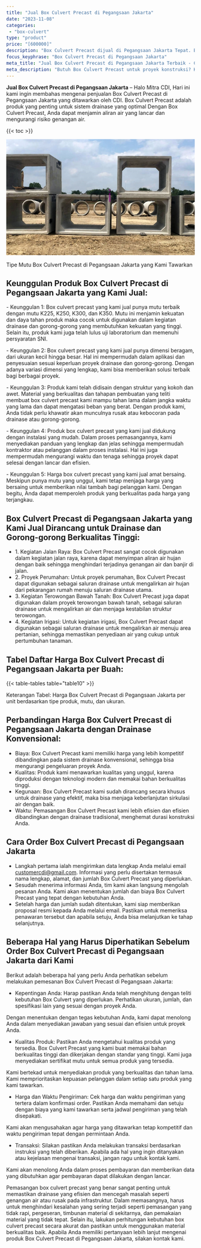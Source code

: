 ```yaml
---
title: "Jual Box Culvert Precast di Pegangsaan Jakarta"
date: "2023-11-08"
categories:
 - "box-culvert"
type: "product"
price: "[600000]"
description: "Box Culvert Precast dijual di Pegangsaan Jakarta Tepat. Box Culvert Precast ini menjadi solusi utama dalam proyek pembangunan sebagai bahan infrastruktur yang kuat dan tahan lama. Hubungi kami untuk konsultasi mendalam."
focus_keyphrase: "Box Culvert Precast di Pegangsaan Jakarta"
meta_title: "Jual Box Culvert Precast di Pegangsaan Jakarta Terbaik - CDI"
meta_description: "Butuh Box Culvert Precast untuk proyek konstruksi? Kami adalah solusi tepat dengan solusi terbaik. Klik untuk penawaran istimewa."
---
```


**Jual Box Culvert Precast di Pegangsaan Jakarta** – Halo Mitra CDI, Hari ini kami ingin membahas mengenai penjualan Box Culvert Precast di Pegangsaan Jakarta yang ditawarkan oleh CDI. Box Culvert Precast adalah produk yang penting untuk sistem drainase yang optimal Dengan Box Culvert Precast, Anda dapat menjamin aliran air yang lancar dan mengurangi risiko genangan air.

{{< toc >}}

![Jual Box Culvert Precast di Pegangsaan Jakarta](/images/box-culvert/box-culvert-05.jpg)

Tipe Mutu Box Culvert Precast di Pegangsaan Jakarta yang Kami Tawarkan 

## Keunggulan Produk Box Culvert Precast di Pegangsaan Jakarta yang Kami Jual:

\- Keunggulan 1: Box culvert precast yang kami jual punya mutu terbaik dengan mutu K225, K250, K300, dan K350. Mutu ini menjamin kekuatan dan daya tahan produk maka cocok untuk digunakan dalam kegiatan drainase dan gorong-gorong yang membutuhkan kekuatan yang tinggi. Selain itu, produk kami juga telah lulus uji laboratorium dan memenuhi persyaratan SNI.

\- Keunggulan 2: Box culvert precast yang kami jual punya dimensi beragam, dari ukuran kecil hingga besar. Hal ini mempermudah dalam aplikasi dan penyesuaian sesuai keperluan proyek drainase dan gorong-gorong. Dengan adanya variasi dimensi yang lengkap, kami bisa memberikan solusi terbaik bagi berbagai proyek.

\- Keunggulan 3: Produk kami telah didisain dengan struktur yang kokoh dan awet. Material yang berkualitas dan tahapan pembuatan yang teliti membuat box culvert precast kami mampu tahan lama dalam jangka waktu yang lama dan dapat mengatasi beban yang berat. Dengan produk kami, Anda tidak perlu khawatir akan munculnya rusak atau kebocoran pada drainase atau gorong-gorong.

\- Keunggulan 4: Produk box culvert precast yang kami jual didukung dengan instalasi yang mudah. Dalam proses pemasangannya, kami menyediakan panduan yang lengkap dan jelas sehingga mempermudah kontraktor atau pelanggan dalam proses instalasi. Hal ini juga mempermudah mengurangi waktu dan tenaga sehingga proyek dapat selesai dengan lancar dan efisien.

\- Keunggulan 5: Harga box culvert precast yang kami jual amat bersaing. Meskipun punya mutu yang unggul, kami tetap menjaga harga yang bersaing untuk memberikan nilai tambah bagi pelanggan kami. Dengan begitu, Anda dapat memperoleh produk yang berkualitas pada harga yang terjangkau.

## Box Culvert Precast di Pegangsaan Jakarta yang Kami Jual Dirancang untuk Drainase dan Gorong-gorong Berkualitas Tinggi:

*   1\. Kegiatan Jalan Raya: Box Culvert Precast sangat cocok digunakan dalam kegiatan jalan raya, karena dapat menyimpan aliran air hujan dengan baik sehingga menghindari terjadinya genangan air dan banjir di jalan.
*   2\. Proyek Perumahan: Untuk proyek perumahan, Box Culvert Precast dapat digunakan sebagai saluran drainase untuk mengalirkan air hujan dari pekarangan rumah menuju saluran drainase utama.
*   3\. Kegiatan Terowongan Bawah Tanah: Box Culvert Precast juga dapat digunakan dalam proyek terowongan bawah tanah, sebagai saluran drainase untuk mengalirkan air dan menjaga kestabilan struktur terowongan.
*   4\. Kegiatan Irigasi: Untuk kegiatan irigasi, Box Culvert Precast dapat digunakan sebagai saluran drainase untuk mengalirkan air menuju area pertanian, sehingga memastikan penyediaan air yang cukup untuk pertumbuhan tanaman.

## Tabel Daftar Harga Box Culvert Precast di Pegangsaan Jakarta per Buah:

{{< table-tables table="table10" >}}

Keterangan Tabel: Harga Box Culvert Precast di Pegangsaan Jakarta per unit berdasarkan tipe produk, mutu, dan ukuran.

## Perbandingan Harga Box Culvert Precast di Pegangsaan Jakarta dengan Drainase Konvensional:

*   Biaya: Box Culvert Precast kami memiliki harga yang lebih kompetitif dibandingkan pada sistem drainase konvensional, sehingga bisa mengurangi pengeluaran proyek Anda.
*   Kualitas: Produk kami menawarkan kualitas yang unggul, karena diproduksi dengan teknologi modern dan memakai bahan berkualitas tinggi.
*   Kegunaan: Box Culvert Precast kami sudah dirancang secara khusus untuk drainase yang efektif, maka bisa menjaga keberlanjutan sirkulasi air dengan baik.
*   Waktu: Pemasangan Box Culvert Precast kami lebih efisien dan efisien dibandingkan dengan drainase tradisional, menghemat durasi konstruksi Anda.

## Cara Order Box Culvert Precast di Pegangsaan Jakarta

*   Langkah pertama ialah mengirimkan data lengkap Anda melalui email customercdi@gmail.com. Informasi yang perlu disertakan termasuk nama lengkap, alamat, dan jumlah Box Culvert Precast yang diperlukan.
*   Sesudah menerima informasi Anda, tim kami akan langsung mengolah pesanan Anda. Kami akan menentukan jumlah dan biaya Box Culvert Precast yang tepat dengan kebutuhan Anda.
*   Setelah harga dan jumlah sudah ditentukan, kami siap memberikan proposal resmi kepada Anda melalui email. Pastikan untuk memeriksa penawaran tersebut dan apabila setuju, Anda bisa melanjutkan ke tahap selanjutnya.

## Beberapa Hal yang Harus Diperhatikan Sebelum Order Box Culvert Precast di Pegangsaan Jakarta dari Kami

Berikut adalah beberapa hal yang perlu Anda perhatikan sebelum melakukan pemesanan Box Culvert Precast di Pegangsaan Jakarta:

*   Kepentingan Anda: Harap pastikan Anda telah menghitung dengan teliti kebutuhan Box Culvert yang diperlukan. Perhatikan ukuran, jumlah, dan spesifikasi lain yang sesuai dengan proyek Anda.

Dengan menentukan dengan tegas kebutuhan Anda, kami dapat menolong Anda dalam menyediakan jawaban yang sesuai dan efisien untuk proyek Anda.
*   Kualitas Produk: Pastikan Anda mengetahui kualitas produk yang tersedia. Box Culvert Precast yang kami buat memakai bahan berkualitas tinggi dan dikerjakan dengan standar yang tinggi. Kami juga menyediakan sertifikat mutu untuk semua produk yang tersedia.

Kami bertekad untuk menyediakan produk yang berkualitas dan tahan lama. Kami memprioritaskan kepuasan pelanggan dalam setiap satu produk yang kami tawarkan.
*   Harga dan Waktu Pengiriman: Cek harga dan waktu pengiriman yang tertera dalam konfirmasi order. Pastikan Anda memahami dan setuju dengan biaya yang kami tawarkan serta jadwal pengiriman yang telah disepakati.

Kami akan mengusahakan agar harga yang ditawarkan tetap kompetitif dan waktu pengiriman tepat dengan permintaan Anda.
*   Transaksi: Silakan pastikan Anda melakukan transaksi berdasarkan instruksi yang telah diberikan. Apabila ada hal yang ingin ditanyakan atau kejelasan mengenai transaksi, jangan ragu untuk kontak kami.

Kami akan menolong Anda dalam proses pembayaran dan memberikan data yang dibutuhkan agar pembayaran dapat dilakukan dengan lancar.

Pemasangan box culvert precast yang benar sangat penting untuk memastikan drainase yang efisien dan mencegah masalah seperti genangan air atau rusak pada infrastruktur. Dalam memasangnya, harus untuk menghindari kesalahan yang sering terjadi seperti pemasangan yang tidak rapi, pergeseran, timbunan material di sekitarnya, dan pemakaian material yang tidak tepat. Selain itu, lakukan perhitungan kebutuhan box culvert precast secara akurat dan pastikan untuk menggunakan material berkualitas baik. Apabila Anda memiliki pertanyaan lebih lanjut mengenai produk Box Culvert Precast di Pegangsaan Jakarta, silakan kontak kami.